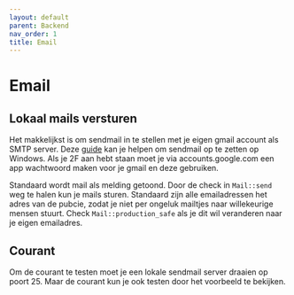 ```yaml
---
layout: default
parent: Backend
nav_order: 1
title: Email
---
```


# Email

## Lokaal mails versturen

Het makkelijkst is om sendmail in te stellen met je eigen gmail account als SMTP server. Deze [guide](https://websistent.com/using-sendmail-on-windows/) kan je helpen om sendmail op te zetten op Windows. Als je 2F aan hebt staan moet je via accounts.google.com een app wachtwoord maken voor je gmail en deze gebruiken.

Standaard wordt mail als melding getoond. Door de check in `Mail::send` weg te halen kun je mails sturen. Standaard zijn alle emailadressen het adres van de pubcie, zodat je niet per ongeluk mailtjes naar willekeurige mensen stuurt. Check `Mail::production_safe` als je dit wil veranderen naar je eigen emailadres.

## Courant

Om de courant te testen moet je een lokale sendmail server draaien op poort 25. Maar de courant kun je ook testen door het voorbeeld te bekijken.
